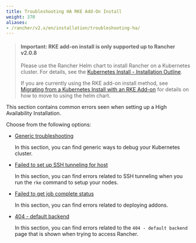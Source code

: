 ```yaml
---
title: Troubleshooting HA RKE Add-On Install
weight: 370
aliases:
- /rancher/v2.x/en/installation/troubleshooting-ha/
---
```


> #### **Important: RKE add-on install is only supported up to Rancher v2.0.8**
>
>Please use the Rancher Helm chart to install Rancher on a Kubernetes cluster. For details, see the [Kubernetes Install - Installation Outline]({{<baseurl>}}/rancher/v2.x/en/installation/k8s-install/#installation-outline).
>
>If you are currently using the RKE add-on install method, see [Migrating from a Kubernetes Install with an RKE Add-on]({{<baseurl>}}/rancher/v2.x/en/upgrades/upgrades/migrating-from-rke-add-on/) for details on how to move to using the helm chart.

This section contains common errors seen when setting up a High Availability Installation.

Choose from the following options:

- [Generic troubleshooting](generic-troubleshooting/)

	In this section, you can find generic ways to debug your Kubernetes cluster.

- [Failed to set up SSH tunneling for host]({{<baseurl>}}/rke/latest/en/troubleshooting/ssh-connectivity-errors/)

	In this section, you can find errors related to SSH tunneling when you run the `rke` command to setup your nodes.

- [Failed to get job complete status](job-complete-status/)

	In this section, you can find errors related to deploying addons.

- [404 - default backend](404-default-backend/)

	In this section, you can find errors related to the `404 - default backend` page that is shown when trying to access Rancher.
